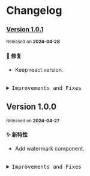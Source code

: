 # Changelog

### [Version&nbsp;1.0.1](https://github.com/eternallycyf/components/compare/@ims-view/watermark@1.0.0...@ims-view/watermark@1.0.1)

<sup>Released on **2024-04-28**</sup>

#### 🐛 修复

- Keep react version.

<br/>

<details>
<summary><kbd>Improvements and Fixes</kbd></summary>

#### What's fixed

- Keep react version ([fee7e8d](https://github.com/eternallycyf/components/commit/fee7e8d))

</details>

## Version&nbsp;1.0.0

<sup>Released on **2024-04-27**</sup>

#### ✨ 新特性

- Add watermark component.

<br/>

<details>
<summary><kbd>Improvements and Fixes</kbd></summary>

#### What's improved

- Add watermark component ([486e0cc](https://github.com/eternallycyf/components/commit/486e0cc))

</details>

